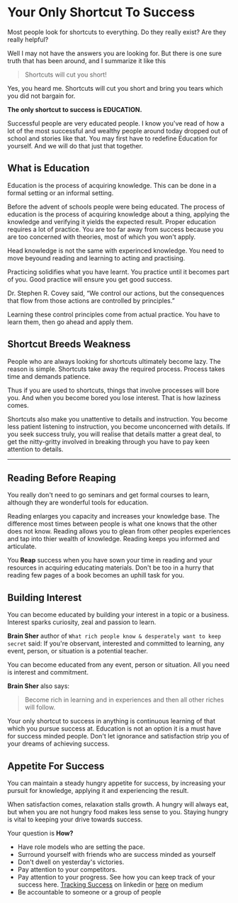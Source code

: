 # Your Only Shortcut To Success

Most people look for shortcuts to everything. Do they really exist? Are they really helpful?

Well I may not have the answers you are looking for. But there is one sure truth that has been around, and I summarize it like this

> Shortcuts will cut you short!

Yes, you heard me. Shortcuts will cut you short and bring you tears which you did not bargain for.

__The only shortcut to success is EDUCATION.__

Successful people are very educated people. I know you've read of how a lot of the most successful and wealthy people around today dropped out of school and stories like that. You may first have to redefine Education for yourself. And we will do that just that together.

## What is Education

Education is the process of acquiring knowledge. This can be done in a formal setting or an informal setting.

Before the advent of schools people were being educated. The process of education is the process of acquiring knowledge about a thing, applying the knowledge and verifying it yields the expected result. Proper education requires a lot of practice. You are too far away from success because you are too concerned with theories, most of which you won't apply.

Head knowledge is not the same with experinced knowledge. You need to move beyound reading and learning to acting and practising.

Practicing solidifies what you have learnt. You practice until it becomes part of you. Good practice will ensure you get good success.

Dr. Stephen R. Covey said, “We control our actions, but the consequences that flow from those actions are controlled by principles.”

Learning these control principles come from actual practice. You have to learn them, then go ahead and apply them.

## Shortcut Breeds Weakness

People who are always looking for shortcuts ultimately become lazy. The reason is simple. Shortcuts take away the required process. Process takes time and demands patience.

Thus if you are used to shortcuts, things that involve processes will bore you. And when you become bored you lose interest. That is how laziness comes.

Shortcuts also make you unattentive to details and instruction. You become less patient listening to instruction, you become unconcerned with details. If you seek success truly, you will realise that details matter a great deal, to get the nitty-gritty involved in breaking through you have to pay keen attention to details.

---

## Reading Before Reaping

You really don't need to go seminars and get formal courses to learn, although they are wonderful tools for education.

Reading enlarges you capacity and increases your knowledge base. The difference most times between people is what one knows that the other does not know. Reading allows you to glean from other peoples experiences and tap into thier wealth of knowledge. Reading keeps you informed and articulate.

You __Reap__ success when you have sown your time in reading and your resources in acquiring educating materials. Don't be too in a hurry that reading few pages of a book becomes an uphill task for you.

## Building Interest

You can become educated by building your interest in a topic or a business. Interest sparks curiosity, zeal and passion to learn.

__Brain Sher__ author of `What rich people know & desperately want to keep secret` said: If you're observant, interested and committed to learning, any event, person, or situation is a potential teacher.

You can become educated from any event, person or situation. All you need is interest and commitment.

__Brain Sher__ also says:

> Become rich in learning and in experiences and then all other riches will follow.

Your only shortcut to success in anything is continuous learning of that which you pursue success at. Education is not an option it is a must have for success minded people. Don't let ignorance and satisfaction strip you of your dreams of achieving success.

## Appetite For Success

You can maintain a steady hungry appetite for success, by increasing your pursuit for knowledge, applying it and experiencing the result.

When satisfaction comes, relaxation stalls growth. A hungry will always eat, but when you are not hungry food makes less sense to you. Staying hungry is vital to keeping your drive towards success.

Your question is __How?__

- Have role models who are setting the pace.
- Surround yourself with friends who are success minded as yourself
- Don't dwell on yesterday's victories.
- Pay attention to your competitors.
- Pay attention to your progress. See how you can keep track of your success here. [Tracking Success](https://www.linkedin.com/pulse/tracking-results-phavor-george) on linkedin or [here](https://medium.com/ignyte/tracking-result-ab94f73d49cc) on medium
- Be accountable to someone or a group of people